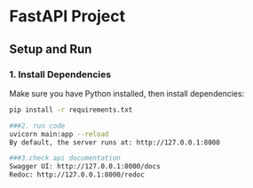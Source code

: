 # FastAPI Project

## Setup and Run

### 1. Install Dependencies
Make sure you have Python installed, then install dependencies:
```sh
pip install -r requirements.txt

###2. run code
uvicorn main:app --reload
By default, the server runs at: http://127.0.0.1:8000

###3.check api documentation
Swagger UI: http://127.0.0.1:8000/docs
Redoc: http://127.0.0.1:8000/redoc
